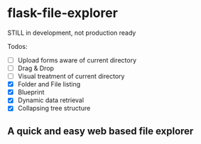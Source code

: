 # flask-file-explorer

STILL in development, not production ready

Todos: 
- [ ] Upload forms aware of current directory
- [ ] Drag & Drop
- [ ] Visual treatment of current directory
- [X] Folder and File listing
- [X] Blueprint
- [X] Dynamic data retrieval
- [X] Collapsing tree structure
## A quick and easy web based file explorer

